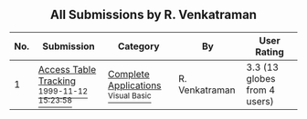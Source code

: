 ﻿<div align="center">

## All Submissions by R\. Venkatraman

</div>

No.  | Submission | Category | By   | User Rating
---- | ---------- | -------- | ---- | -----------
1 | [Access Table Tracking<br /><sup>1999-11-12 15:23:58</sup>](https://github.com/Planet-Source-Code/r-venkatraman-access-table-tracking__1-4427) | [Complete Applications<br /><sup>Visual Basic</sup>](../ByCategory/complete-applications__1-27.md) | R\. Venkatraman | 3.3 (13 globes from 4 users)
